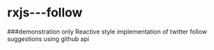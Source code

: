 # rxjs---follow
###demonstration only
Reactive style implementation of twitter follow suggestions using github api

